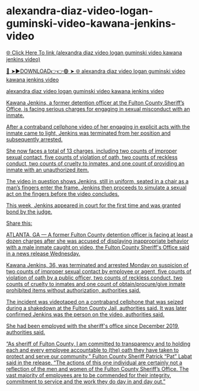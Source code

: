 # alexandra-diaz-video-logan-guminski-video-kawana-jenkins-video

<a href="https://mythbusterz.com/kyjtjj"> 🌐 Click Here To link (alexandra diaz video logan guminski video kawana jenkins video)

🔴 ➤►DOWNLOAD👉👉🟢 ➤  <a href="https://mythbusterz.com/kyjtjj"> 🌐 alexandra diaz video logan guminski video kawana jenkins video


alexandra diaz video logan guminski video kawana jenkins video

Kawana Jenkins, a former detention officer at the Fulton County Sheriff’s Office, is facing serious charges for engaging in sexual misconduct with an inmate.

After a contraband cellphone video of her engaging in explicit acts with the inmate came to light, Jenkins was terminated from her position and subsequently arrested.

She now faces a total of 13 charges, including two counts of improper sexual contact, five counts of violation of oath, two counts of reckless conduct, two counts of cruelty to inmates, and one count of providing an inmate with an unauthorized item.

The video in question shows Jenkins, still in uniform, seated in a chair as a man’s fingers enter the frame.  Jenkins then proceeds to simulate a sexual act on the fingers before the video concludes.


This week, Jenkins appeared in court for the first time and was granted bond by the judge.

Share this:

ATLANTA, GA — A former Fulton County detention officer is facing at least a dozen charges after she was accused of displaying inappropriate behavior with a male inmate caught on video, the Fulton County Sheriff's Office said in a news release Wednesday.

Kawana Jenkins, 36, was terminated and arrested Monday on suspicion of two counts of improper sexual contact by employee or agent, five counts of violation of oath by a public officer, two counts of reckless conduct, two counts of cruelty to inmates and one count of obtain/procure/give inmate prohibited items without authorization, authorities said.

The incident was videotaped on a contraband cellphone that was seized during a shakedown at the Fulton County Jail, authorities said. It was later confirmed Jenkins was the person on the video, authorities said.

She had been employed with the sheriff's office since December 2019, authorities said.

“As sheriff of Fulton County, I am committed to transparency and to holding each and
every employee accountable to (the) oath they have taken to protect and serve our community," Fulton County Sheriff Patrick “Pat” Labat said in the release. “The actions of this one individual are certainly not a reflection of the men and women of the Fulton County Sheriff’s Office. The vast majority of employees are to be commended for their integrity, commitment to service and the work they do day in and day out.”

